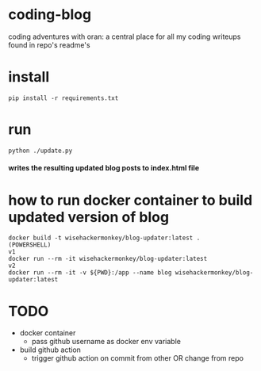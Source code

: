 # coding-blog
coding adventures with oran: a central place for all my coding writeups found in repo's readme's


# install 
```
pip install -r requirements.txt
```
# run 
```
python ./update.py
```
#### writes the resulting updated blog posts to index.html file 

# how to run docker container to build updated version of blog
```
docker build -t wisehackermonkey/blog-updater:latest .
(POWERSHELL)
v1
docker run --rm -it wisehackermonkey/blog-updater:latest
v2
docker run --rm -it -v ${PWD}:/app --name blog wisehackermonkey/blog-updater:latest

```


# TODO
- docker container
    - pass github username as docker env variable
- build github action
    - trigger github action on commit from other OR change from repo    